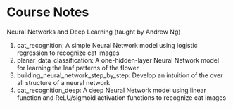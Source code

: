 # Course Notes

Neural Networks and Deep Learning (taught by Andrew Ng)
1. cat_recognition: A simple Neural Network model using logistic regression to recognize cat images
2. planar_data_classification: A one-hidden-layer Neural Network model for learning the leaf patterns of the flower
3. building_neural_network_step_by_step: Develop an intuition of the over all structure of a neural network
4. cat_recognition_deep: A deep Neural Network model using linear function and ReLU/sigmoid activation functions to recognize cat images
